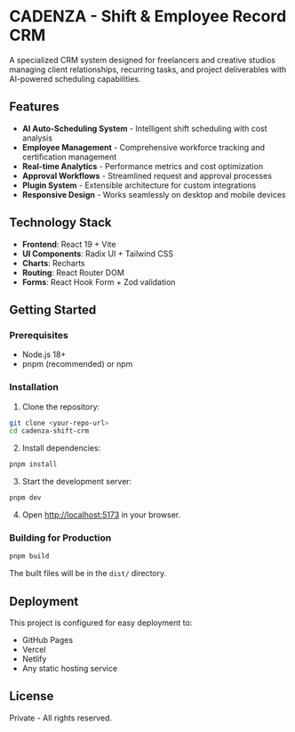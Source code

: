 # CADENZA - Shift & Employee Record CRM

A specialized CRM system designed for freelancers and creative studios managing client relationships, recurring tasks, and project deliverables with AI-powered scheduling capabilities.

## Features

- **AI Auto-Scheduling System** - Intelligent shift scheduling with cost analysis
- **Employee Management** - Comprehensive workforce tracking and certification management
- **Real-time Analytics** - Performance metrics and cost optimization
- **Approval Workflows** - Streamlined request and approval processes
- **Plugin System** - Extensible architecture for custom integrations
- **Responsive Design** - Works seamlessly on desktop and mobile devices

## Technology Stack

- **Frontend**: React 19 + Vite
- **UI Components**: Radix UI + Tailwind CSS
- **Charts**: Recharts
- **Routing**: React Router DOM
- **Forms**: React Hook Form + Zod validation

## Getting Started

### Prerequisites

- Node.js 18+ 
- pnpm (recommended) or npm

### Installation

1. Clone the repository:
```bash
git clone <your-repo-url>
cd cadenza-shift-crm
```

2. Install dependencies:
```bash
pnpm install
```

3. Start the development server:
```bash
pnpm dev
```

4. Open [http://localhost:5173](http://localhost:5173) in your browser.

### Building for Production

```bash
pnpm build
```

The built files will be in the `dist/` directory.

## Deployment

This project is configured for easy deployment to:
- GitHub Pages
- Vercel
- Netlify
- Any static hosting service

## License

Private - All rights reserved.
